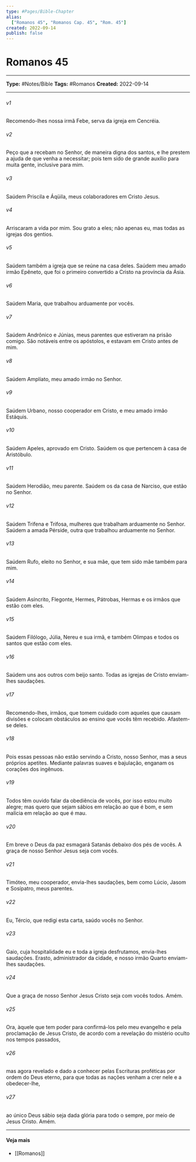 ```yaml
---
type: #Pages/Bible-Chapter
alias:
  ["Romanos 45", "Romanos Cap. 45", "Rom. 45"]
created: 2022-09-14
publish: false
---
```


# Romanos 45

---

**Type:** #Notes/Bible
**Tags:** #Romanos
**Created:** 2022-09-14

---

###### v1
Recomendo-lhes nossa irmã Febe, serva da igreja em Cencréia.
###### v2
Peço que a recebam no Senhor, de maneira digna dos santos, e lhe prestem a ajuda de que venha a necessitar; pois tem sido de grande auxílio para muita gente, inclusive para mim.
###### v3
Saúdem Priscila e Áqüila, meus colaboradores em Cristo Jesus.
###### v4
Arriscaram a vida por mim. Sou grato a eles; não apenas eu, mas todas as igrejas dos gentios.
###### v5
Saúdem também a igreja que se reúne na casa deles. Saúdem meu amado irmão Epêneto, que foi o primeiro convertido a Cristo na província da Ásia.
###### v6
Saúdem Maria, que trabalhou arduamente por vocês.
###### v7
Saúdem Andrônico e Júnias, meus parentes que estiveram na prisão comigo. São notáveis entre os apóstolos, e estavam em Cristo antes de mim.
###### v8
Saúdem Amplíato, meu amado irmão no Senhor.
###### v9
Saúdem Urbano, nosso cooperador em Cristo, e meu amado irmão Estáquis.
###### v10
Saúdem Apeles, aprovado em Cristo. Saúdem os que pertencem à casa de Aristóbulo.
###### v11
Saúdem Herodião, meu parente. Saúdem os da casa de Narciso, que estão no Senhor.
###### v12
Saúdem Trifena e Trifosa, mulheres que trabalham arduamente no Senhor. Saúdem a amada Pérside, outra que trabalhou arduamente no Senhor.
###### v13
Saúdem Rufo, eleito no Senhor, e sua mãe, que tem sido mãe também para mim.
###### v14
Saúdem Asíncrito, Flegonte, Hermes, Pátrobas, Hermas e os irmãos que estão com eles.
###### v15
Saúdem Filólogo, Júlia, Nereu e sua irmã, e também Olimpas e todos os santos que estão com eles.
###### v16
Saúdem uns aos outros com beijo santo. Todas as igrejas de Cristo enviam-lhes saudações.
###### v17
Recomendo-lhes, irmãos, que tomem cuidado com aqueles que causam divisões e colocam obstáculos ao ensino que vocês têm recebido. Afastem-se deles.
###### v18
Pois essas pessoas não estão servindo a Cristo, nosso Senhor, mas a seus próprios apetites. Mediante palavras suaves e bajulação, enganam os corações dos ingênuos.
###### v19
Todos têm ouvido falar da obediência de vocês, por isso estou muito alegre; mas quero que sejam sábios em relação ao que é bom, e sem malícia em relação ao que é mau.
###### v20
Em breve o Deus da paz esmagará Satanás debaixo dos pés de vocês. A graça de nosso Senhor Jesus seja com vocês.
###### v21
Timóteo, meu cooperador, envia-lhes saudações, bem como Lúcio, Jasom e Sosípatro, meus parentes.
###### v22
Eu, Tércio, que redigi esta carta, saúdo vocês no Senhor.
###### v23
Gaio, cuja hospitalidade eu e toda a igreja desfrutamos, envia-lhes saudações. Erasto, administrador da cidade, e nosso irmão Quarto enviam-lhes saudações.
###### v24
Que a graça de nosso Senhor Jesus Cristo seja com vocês todos. Amém.
###### v25
Ora, àquele que tem poder para confirmá-los pelo meu evangelho e pela proclamação de Jesus Cristo, de acordo com a revelação do mistério oculto nos tempos passados,
###### v26
mas agora revelado e dado a conhecer pelas Escrituras proféticas por ordem do Deus eterno, para que todas as nações venham a crer nele e a obedecer-lhe,
###### v27
ao único Deus sábio seja dada glória para todo o sempre, por meio de Jesus Cristo. Amém.


---

#### Veja mais

- [[Romanos]]
